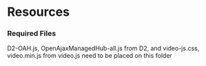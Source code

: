 # Resources

### Required Files
D2-OAH.js, OpenAjaxManagedHub-all.js from D2, and video-js.css, video.min.js from video.js need to be placed on this folder